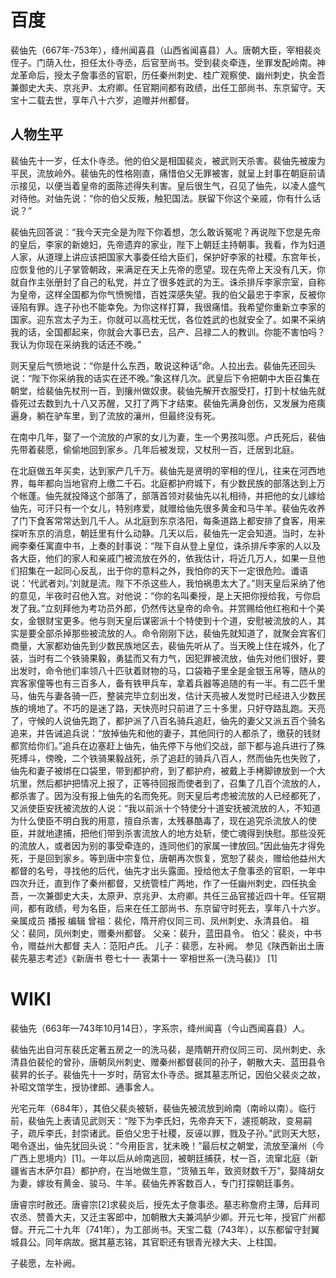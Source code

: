 # 百度

裴伷先（667年-753年），绛州闻喜县（山西省闻喜县）人。唐朝大臣，宰相裴炎侄子。门荫入仕，担任太仆寺丞，后官至尚书。受到裴炎牵连，坐罪发配岭南。神龙革命后，授太子詹事丞的官职，历任秦州刺史、桂广观察使、幽州刺史，执金吾兼御史大夫、京兆尹、太府卿。任官期间都有政绩，出任工部尚书、东京留守。天宝十二载去世，享年八十六岁，追赠并州都督。

## 人物生平

裴伷先十一岁，任太仆寺丞。他的伯父是相国裴炎，被武则天杀害。裴伷先被废为平民，流放岭外。裴伷先的性格刚直，痛惜伯父无罪被害，就呈上封事在朝庭前请示接见，以便当着皇帝的面陈述得失利害。皇后很生气，召见了伷先，以凌人盛气对待他。对伷先说：“你的伯父反叛，触犯国法。朕留下你这个亲戚，你有什么话说？”

裴伷先回答说：“我今天完全是为陛下你着想，怎么敢诉冤呢？再说陛下您是先帝的皇后，李家的新媳妇，先帝遗弃的家业，陛下上朝廷主持朝事。我看，作为妇道人家，从道理上讲应该把国家大事委任给大臣们，保护好李家的社稷。东宫年长，应恢复他的儿子掌管朝政，来满足在天上先帝的愿望。现在先帝上天没有几天，你就自作主张册封了自己的私党，并立了很多姓武的为王。诛杀排斥李家宗室，自称为皇帝，这样全国都为你气愤惋惜，百姓深感失望。我的伯父最忠于李家，反被你诬陷有罪。连子孙也不能幸免。为你这样打算，我很痛惜。我希望你重新立李家的国家。迎东宫太子为王，你就可以高枕无忧，各位姓武的也就安全了。如果不采纳我的话，全国都起来，你就会大事已去，吕产、吕禄二人的教训。你能不害怕吗？我认为你现在采纳我的话还不晚。”

则天皇后气愤地说：“你是什么东西，敢说这种话”命。人拉出去。裴伷先还回头说：“陛下你采纳我的话实在还不晚。”象这样几次。武皇后下令把朝中大臣召集在朝堂，给裴伷先杖刑一百，到攘州做奴隶。裴伷先解开衣服受打，打到十杖伷先就昏死过去数到九十八又苏醒，又打了两下才结束。裴伷先满身创伤，又发展为疮痍遍身，躺在驴车里，到了流放的瀼州，但最终没有死。

在南中几年，娶了一个流放的卢家的女儿为妻，生一个男孩叫愿。卢氏死后，裴伷先带着裴愿，偷偷地回到家乡。几年后被发现，又杖刑一百，迁居到北庭。

在北庭做五年买卖，达到家产几千万。裴伷先是贤明的宰相的侄儿，往来在河西地界，每年都向当地官府上缴二千石。北庭都护府城下，有少数民族的部落达到上万个帐蓬。伷先就投降这个部落了，部落首领对裴伷先以礼相待，并把他的女儿嫁给伷先，可汗只有一个女儿，特别疼爱，就赠给伷先很多黄金和马牛羊。裴伷先收养了门下食客常常达到几千人。从北庭到东京洛阳，每条道路上都安排了食客，用来探听东京的消息，朝廷里有什么动静。几天以后，裴伷先一定会知道。当时，左补阙李秦任寓直中书，上奏的封事说：“陛下自从登上皇位，诛杀排斥李家的人以及各大臣，他们的家人和亲戚门被流放在外的，依我估计，将近几万人，如果一旦他们招集在一起同心反乱，出于你的意料之外，我怕你的天下一定很危险。谶语说：‘代武者刘。’刘就是流。陛下不杀这些人，我怕祸患太大了。”则天皇后采纳了他的意见，半夜时召他入宫。对他说：“你的名叫秦授，是上天把你授给我，亏你启发了我。”立刻拜他为考功员外郎，仍然传达皇帝的命令。并赏赐给他红袍和十个美女，金银财宝更多。他与则天皇后谋密派十个特使到十个道，安慰被流放的人，其实是要全部杀掉那些被流放的人。命令刚刚下达，裴伷先就知道了，就聚会宾客们商量，大家都劝伷先到少数民族地区去，裴伷先听从了。当天晚上住在城外，化了装，当时有二个铁骑果毅，勇猛而又有力气，因犯罪被流放，伷先对他们很好，要出发时，命令他们率领八十匹驮着财物的马，口袋箱子里全是金银玉帛等，随从的宾客家僮等也有三百多人，备有铁甲兵车，拿着兵器等追随的有一半。有二匹千里马，伷先与妻各骑一匹，整装完毕立刻出发，估计天亮被人发觉时已经进入少数民族的境地了。不巧的是迷了路，天快亮时只前进了三十多里，只好夺路乱跑。天亮了，守候的人说伷先跑了，都护派了八百名骑兵追赶，伷先的妻父又派五百个骑名追来，并告诫追兵说：“放掉伷先和他的妻子，其他同行的人都杀了，缴获的钱财都赏给你们。”追兵在边塞赶上伷先，伷先停下与他们交战，部下都与追兵进行了殊死搏斗，傍晚，二个铁骑果毅战死，杀了追赶的骑兵八百人，然而伷先也失败了，伷先和妻子被绑在口袋里，带到都护府，到了都护府，被戴上手栲脚镣放到一个大坑里，然后都护把情况上报了，正等待回报而使者到了，召集了几百个流放的人，都杀害了。因为没有报上伷先的名而免死。则天皇后考虑被流放的人已经都死了，又派使臣安抚被流放的人说：“我以前派十个特使分十道安抚被流放的人，不知道为什么使臣不明白我的用意，擅自杀害，太残暴酷毒了，现在追究杀流放人的使臣，并就地逮捕，把他们带到杀害流放人的地方处斩，使亡魂得到快慰。那些没死的流放人，或者因为别的事受牵连的，连同他们的家属一律放回。”因此伷先才得免死，于是回到家乡。等到唐中宗复位，唐朝再次恢复，宽恕了裴炎，赠给他益州大都督的名号，寻找他的后代，伷先才出头露面。授给他太子詹事丞的官职，一年中四次升迁，直到作了秦州都督，又统管桂广两地，作了一任幽州刺史，四任执金吾，一次兼御史大夫，太原尹、京兆尹、太府卿。共任三品官接近四十年。任官期间，都有政绩，号为名臣，后来在任工部尚书、东京留守时死去，享年八十六岁。
亲属成员
播报
编辑
曾祖：裴伦，隋开府仪同三司、凤州刺史、永清县伯。
祖父：裴同，凤州刺史，赠秦州都督。
父亲：裴升，蓝田县令。
伯父：裴炎，中书令，赠益州大都督
夫人：范阳卢氏。
儿子：裴愿，左补阙。
参见《陕西新出土唐裴先墓志考述》《新唐书 卷七十一 表第十一 宰相世系一(洗马裴)》 [1]

# WIKI

裴伷先（663年—743年10月14日），字系宗，绛州闻喜（今山西闻喜县）人。

裴伷先出自河东裴氏定著五房之一的洗马裴，是隋朝开府仪同三司、凤州刺史、永清县伯裴伦的曾孙，唐朝凤州刺史、赠秦州都督裴同的孙子，朝散大夫、蓝田县令裴昇的长子。裴伷先十一岁时，荫官太仆寺丞。据其墓志所记，因伯父裴炎之故，补昭文馆学生，授协律郎、通事舍人。

光宅元年（684年），其伯父裴炎被斩，裴伷先被流放到岭南（南岭以南）。临行前，裴伷先上表请见武则天：“陛下为李氏妇，先帝弃天下，遽揽朝政，变易嗣子，疏斥李氏，封崇诸武。臣伯父忠于社稷，反诬以罪，戮及子孙。”武则天大怒，喝令逐出，伷先犹回头说：“今用臣言，犹未晚！”最后杖之朝堂，流放至瀼州（今广西上思境内）[1]。一年以后从岭南逃回，被朝廷捕获，杖一百，流窜北庭（新疆省吉木萨尔县）都护府，在当地做生意，“货殖五年，致资财数千万”，娶降胡女为妻，嫁妆有黄金、骏马、牛羊。裴伷先养客数百人，专门打探朝廷事务。

唐睿宗时赦还。唐睿宗[2]求裴炎后，授先太子詹事丞。墓志称詹府主薄，后拜司农丞、赞善大夫，又迁主客郎中，加朝散大夫兼鸿胪少卿。开元七年，授官广州都督。开元二十九年（741年），为工部尚书。天宝二载（743年），以东都留守封翼城县公。同年病故。据其墓志铭，其官职还有银青光禄大夫、上柱国。

子裴愿，左补阙。
